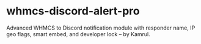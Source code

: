 # whmcs-discord-alert-pro
Advanced WHMCS to Discord notification module with responder name, IP geo flags, smart embed, and developer lock – by Kamrul.

